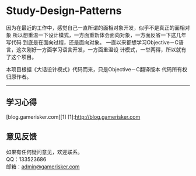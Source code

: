 Study-Design-Patterns
=================

因为在最近的工作中，感觉自己一直所谓的面相对象开发，似乎不是真正的面相对象
所以想重温一下设计模式，一方面重新体会面向对象，一方面反省一下这几年写代码
到底是在面向过程，还是面向对象。
一直以来都想学习Objective－C语言，这次刚好一方面学习语言开发，一方面重温设
计模式，一举两得，所以就有了这个项目。

本项目根据《大话设计模式》代码而来，只是Objective－C翻译版本 代码所有权归原作者。

--------------------------

学习心得
--------
[blog.gamerisker.com][1]
[1]:http://blog.gamerisker.com

意见反馈
--------
如果有任何疑问意见，欢迎联系。<br>
QQ：133523686<br>
邮箱：admin@gamerisker.com<br>
